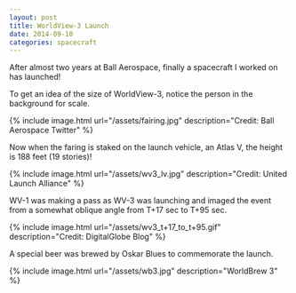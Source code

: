 ```yaml
---
layout: post
title: WorldView-3 Launch
date: 2014-09-10
categories: spacecraft
---
```


After almost two years at Ball Aerospace, finally a spacecraft I worked on has
launched!

To get an idea of the size of WorldView-3, notice the person in the background for scale.

{% include image.html url="/assets/fairing.jpg" description="Credit: Ball Aerospace Twitter" %}

Now when the faring is staked on the launch vehicle, an Atlas V, the height is
188 feet (19 stories)!

{% include image.html url="/assets/wv3_lv.jpg" description="Credit: United Launch Alliance" %}

WV-1 was making a pass as WV-3 was launching and imaged the event from a
somewhat oblique angle from T+17 sec to T+95 sec. 

{% include image.html url="/assets/wv3_t+17_to_t+95.gif" description="Credit: DigitalGlobe Blog" %}

A special beer was brewed by Oskar Blues to commemorate the launch.

{% include image.html url="/assets/wb3.jpg" description="WorldBrew 3" %}
